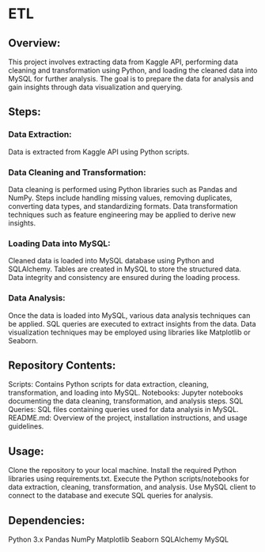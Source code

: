 # ETL
## Overview:
This project involves extracting data from Kaggle API, performing data cleaning and transformation using Python, and loading the cleaned data into MySQL for further analysis. The goal is to prepare the data for analysis and gain insights through data visualization and querying.

## Steps:
### Data Extraction:
Data is extracted from Kaggle API using Python scripts.
### Data Cleaning and Transformation:
Data cleaning is performed using Python libraries such as Pandas and NumPy.
Steps include handling missing values, removing duplicates, converting data types, and standardizing formats.
Data transformation techniques such as feature engineering may be applied to derive new insights.
### Loading Data into MySQL:
Cleaned data is loaded into MySQL database using Python and SQLAlchemy.
Tables are created in MySQL to store the structured data.
Data integrity and consistency are ensured during the loading process.
### Data Analysis:
Once the data is loaded into MySQL, various data analysis techniques can be applied.
SQL queries are executed to extract insights from the data.
Data visualization techniques may be employed using libraries like Matplotlib or Seaborn.

## Repository Contents:
Scripts: Contains Python scripts for data extraction, cleaning, transformation, and loading into MySQL.
Notebooks: Jupyter notebooks documenting the data cleaning, transformation, and analysis steps.
SQL Queries: SQL files containing queries used for data analysis in MySQL.
README.md: Overview of the project, installation instructions, and usage guidelines.

## Usage:
Clone the repository to your local machine.
Install the required Python libraries using requirements.txt.
Execute the Python scripts/notebooks for data extraction, cleaning, transformation, and analysis.
Use MySQL client to connect to the database and execute SQL queries for analysis.

## Dependencies:
Python 3.x
Pandas
NumPy
Matplotlib
Seaborn
SQLAlchemy
MySQL
